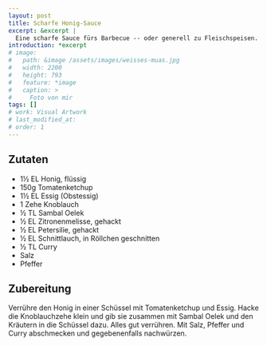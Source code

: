```yaml
---
layout: post
title: Scharfe Honig-Sauce
excerpt: &excerpt |
  Eine scharfe Sauce fürs Barbecue -- oder generell zu Fleischspeisen.
introduction: *excerpt
# image: 
#   path: &image /assets/images/weisses-muas.jpg
#   width: 2200
#   height: 793
#   feature: *image
#   caption: >
#     Foto von mir
tags: []
# work: Visual Artwork
# last_modified_at: 
# order: 1
---
```


## Zutaten

- 1&frac12; EL Honig, flüssig
- 150g Tomatenketchup
- 1&frac12; EL Essig (Obstessig)
- 1 Zehe Knoblauch
- &frac12; TL Sambal Oelek
- &frac12; EL Zitronenmelisse, gehackt
- &frac12; EL Petersilie, gehackt
- &frac12; EL Schnittlauch, in Röllchen geschnitten
- &frac12; TL Curry
- Salz
- Pfeffer

## Zubereitung

Verrühre den Honig in einer Schüssel mit Tomatenketchup und Essig. Hacke die
Knoblauchzehe klein und gib sie zusammen mit Sambal Oelek und den Kräutern in
die Schüssel dazu. Alles gut verrühren. Mit Salz, Pfeffer und Curry abschmecken
und gegebenenfalls nachwürzen.
